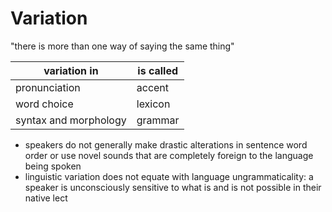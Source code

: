 # Variation

"there is more than one way of saying the same thing"

| variation in          | is called |
| --------------------- | --------- |
| pronunciation         | accent    |
| word choice           | lexicon   |
| syntax and morphology | grammar   |

- speakers do not generally make drastic alterations in sentence word order or use novel sounds that are completely foreign to the language being spoken
- linguistic variation does not equate with language ungrammaticality: a speaker is unconsciously sensitive to what is and is not possible in their native lect
